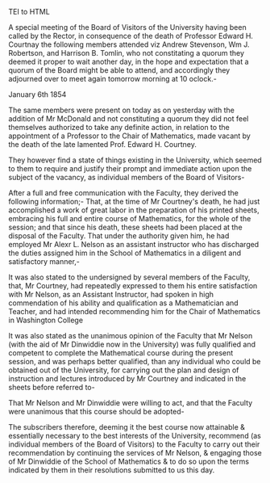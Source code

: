  TEI to HTML

A special meeting of the Board of Visitors of the University having been called by the Rector, in consequence of the death of Professor Edward H. Courtnay the following members attended viz Andrew Stevenson, Wm J. Robertson, and Harrison B. Tomlin, who not constitating a quorum they deemed it proper to wait another day, in the hope and expectation that a quorum of the Board might be able to attend, and accordingly they adjourned over to meet again tomorrow morning at 10 oclock.-

January 6th 1854

The same members were present on today as on yesterday with the addition of Mr McDonald and not constituting a quorum they did not feel themselves authorized to take any definite action, in relation to the appointment of a Professor to the Chair of Mathematics, made vacant by the death of the late lamented Prof. Edward H. Courtney.

They however find a state of things existing in the University, which seemed to them to require and justify their prompt and immediate action upon the subject of the vacancy, as individual members of the Board of Visitors-

After a full and free communication with the Faculty, they derived the following information;- That, at the time of Mr Courtney's death, he had just accomplished a work of great labor in the preparation of his printed sheets, embracing his full and entire course of Mathematics, for the whole of the session; and that since his death, these sheets had been placed at the disposal of the Faculty. That under the authority given him, he had employed Mr Alexr L. Nelson as an assistant instructor who has discharged the duties assigned him in the School of Mathematics in a diligent and satisfactory manner,-

It was also stated to the undersigned by several members of the Faculty, that, Mr Courtney, had repeatedly expressed to them his entire satisfaction with Mr Nelson, as an Assistant Instructor, had spoken in high commendation of his ability and qualification as a Mathematician and Teacher, and had intended recommending him for the Chair of Mathematics in Washington College

It was also stated as the unanimous opinion of the Faculty that Mr Nelson (with the aid of Mr Dinwiddie now in the University) was fully qualified and competent to complete the Mathematical course during the present session, and was perhaps better qualified, than any individual who could be obtained out of the University, for carrying out the plan and design of instruction and lectures introduced by Mr Courtney and indicated in the sheets before referred to-

That Mr Nelson and Mr Dinwiddie were willing to act, and that the Faculty were unanimous that this course should be adopted-

The subscribers therefore, deeming it the best course now attainable & essentially necessary to the best interests of the University, recommend (as individual members of the Board of Visitors) to the Faculty to carry out their recommendation by continuing the services of Mr Nelson, & engaging those of Mr Dinwiddie of the School of Mathematics & to do so upon the terms indicated by them in their resolutions submitted to us this day.